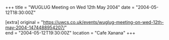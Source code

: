 +++
title = "WUGLUG Meeting on Wed 12th May 2004"
date = "2004-05-12T18:30:00Z"

[extra]
original = "https://uwcs.co.uk/events/wuglug-meeting-on-wed-12th-may-2004-1474488954207/"    
end = "2004-05-12T19:30:00Z"
location = "Cafe Xanana"
+++



